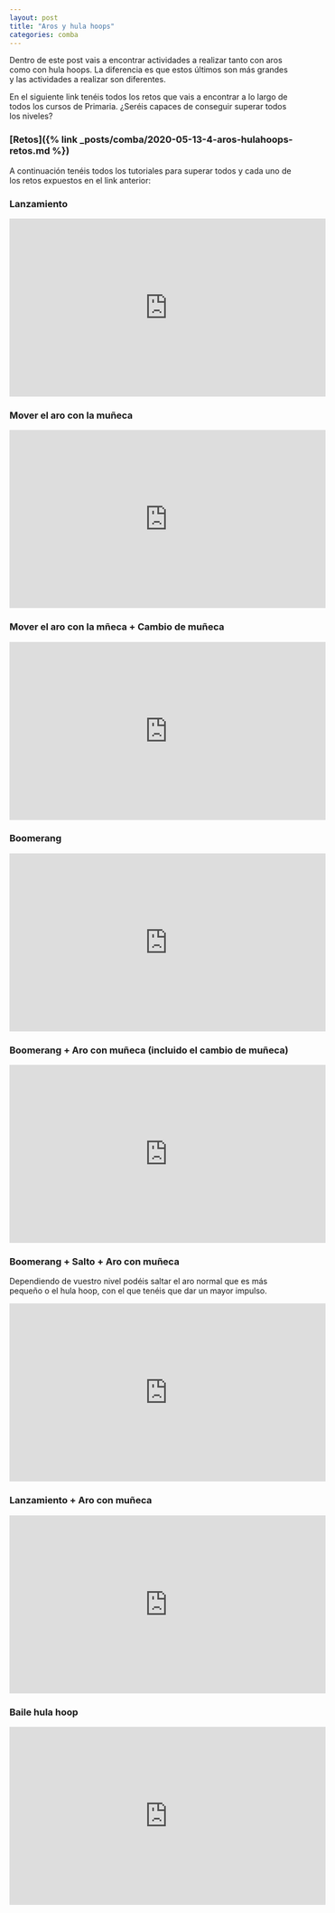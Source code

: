 ```yaml
---
layout: post
title: "Aros y hula hoops"
categories: comba
---
```


Dentro de este post vais a encontrar actividades a realizar tanto con aros como con hula hoops. La diferencia es que estos últimos son más grandes y las actividades a realizar son diferentes. 

En el siguiente link tenéis todos los retos que vais a encontrar a lo largo de todos los cursos de Primaria. ¿Seréis capaces de conseguir superar todos los niveles?
### [Retos]({% link _posts/comba/2020-05-13-4-aros-hulahoops-retos.md %})

A continuación tenéis todos los tutoriales para superar todos y cada uno de los retos expuestos en el link anterior:

### Lanzamiento

<iframe width="560" height="315" src="https://www.youtube.com/embed/5GeB9Fo2Z9A" title="YouTube video player" frameborder="0" allow="accelerometer; autoplay; clipboard-write; encrypted-media; gyroscope; picture-in-picture" allowfullscreen></iframe>

### Mover el aro con la muñeca

<iframe width="560" height="315" src="https://www.youtube.com/embed/ubj55KNnqgA" title="YouTube video player" frameborder="0" allow="accelerometer; autoplay; clipboard-write; encrypted-media; gyroscope; picture-in-picture" allowfullscreen></iframe>

### Mover el aro con la mñeca + Cambio de muñeca

<iframe width="560" height="315" src="https://www.youtube.com/embed/dzafSWY9xrk" title="YouTube video player" frameborder="0" allow="accelerometer; autoplay; clipboard-write; encrypted-media; gyroscope; picture-in-picture" allowfullscreen></iframe>

### Boomerang

<iframe width="560" height="315" src="https://www.youtube.com/embed/N1fROMoK3uw" title="YouTube video player" frameborder="0" allow="accelerometer; autoplay; clipboard-write; encrypted-media; gyroscope; picture-in-picture" allowfullscreen></iframe>

### Boomerang + Aro con muñeca (incluido el cambio de muñeca)

<iframe width="560" height="315" src="https://www.youtube.com/embed/yafmnYRLggw" title="YouTube video player" frameborder="0" allow="accelerometer; autoplay; clipboard-write; encrypted-media; gyroscope; picture-in-picture" allowfullscreen></iframe>

### Boomerang + Salto + Aro con muñeca

Dependiendo de vuestro nivel podéis saltar el aro normal que es más pequeño o el hula hoop, con el que tenéis que dar un mayor impulso.

<iframe width="560" height="315" src="https://www.youtube.com/embed/VOzju6-IwNA" title="YouTube video player" frameborder="0" allow="accelerometer; autoplay; clipboard-write; encrypted-media; gyroscope; picture-in-picture" allowfullscreen></iframe>

### Lanzamiento + Aro con muñeca

<iframe width="560" height="315" src="https://www.youtube.com/embed/KiEKsPTGRFI" title="YouTube video player" frameborder="0" allow="accelerometer; autoplay; clipboard-write; encrypted-media; gyroscope; picture-in-picture" allowfullscreen></iframe>

### Baile hula hoop

<iframe width="560" height="315" src="https://www.youtube.com/embed/sma185X3oYw" title="YouTube video player" frameborder="0" allow="accelerometer; autoplay; clipboard-write; encrypted-media; gyroscope; picture-in-picture" allowfullscreen></iframe>


